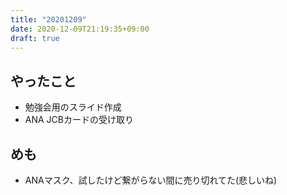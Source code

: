 ```yaml
---
title: "20201209"
date: 2020-12-09T21:19:35+09:00
draft: true
---
```


## やったこと
* 勉強会用のスライド作成
* ANA JCBカードの受け取り

## めも
* ANAマスク、試したけど繋がらない間に売り切れてた(悲しいね)
